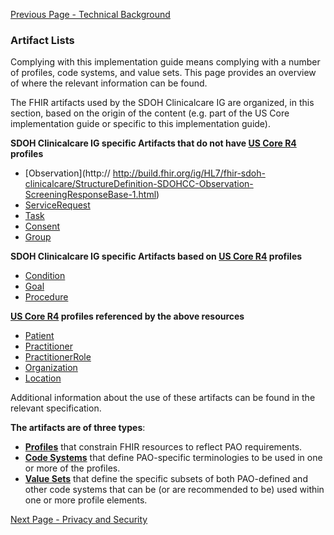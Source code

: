 [Previous Page - Technical Background](technical_background.html)

###  Artifact Lists

Complying with this implementation guide means complying with a number of profiles, code systems, and value sets. This page provides an overview of where the relevant information can be found.

The FHIR artifacts used by the SDOH Clinicalcare IG are organized, in this section, based on the origin of the content (e.g. part of the US Core implementation guide or specific to this implementation guide).

**SDOH Clinicalcare IG specific Artifacts that do not have [US Core R4](http://build.fhir.org/ig/HL7/US-Core-R4/) profiles**

* [Observation](http:// http://build.fhir.org/ig/HL7/fhir-sdoh-clinicalcare/StructureDefinition-SDOHCC-Observation-ScreeningResponseBase-1.html)
* [ServiceRequest](http://build.fhir.org/ig/HL7/fhir-sdoh-clinicalcare/StructureDefinition-SDOHCC-ServiceRequest-Base-1.html)
* [Task](http://build.fhir.org/ig/HL7/fhir-sdoh-clinicalcare/StructureDefinition-SDOHCC-Task-Base-1.html)
* [Consent](http://build.fhir.org/ig/HL7/fhir-sdoh-clinicalcare/StructureDefinition-SDOHCC-Consent.html)
* [Group](http://build.fhir.org/ig/HL7/fhir-sdoh-clinicalcare/StructureDefinition-SDOHCC-Group.html)

**SDOH Clinicalcare IG specific Artifacts based on [US Core R4](http://build.fhir.org/ig/HL7/US-Core-R4) profiles**

* [Condition](https://build.fhir.org/ig/HL7/fhir-sdoh-clinicalcare/StructureDefinition-SDOHCC-Condition-Base-1.html)
* [Goal](http://build.fhir.org/ig/HL7/fhir-sdoh-clinicalcare/StructureDefinition-SDOHCC-Goal-Base-1.html)
* [Procedure](http://build.fhir.org/ig/HL7/fhir-sdoh-clinicalcare/StructureDefinition-SDOHCC-Procedure-Base-1.html)

**[US Core R4](http://build.fhir.org/ig/HL7/US-Core-R4) profiles referenced by the above resources**

* [Patient](http://build.fhir.org/ig/HL7/US-Core-R4/StructureDefinition-us-core-patient.html)
* [Practitioner](http://build.fhir.org/ig/HL7/US-Core-R4/StructureDefinition-us-core-practitioner.html)
* [PractitionerRole](http://build.fhir.org/ig/HL7/US-Core-R4/StructureDefinition-us-core-practitionerrole.html)
* [Organization](http://build.fhir.org/ig/HL7/US-Core-R4/StructureDefinition-us-core-organization.html)
* [Location](http://build.fhir.org/ig/HL7/US-Core-R4/StructureDefinition-us-core-location.html)

Additional information about the use of these artifacts can be found in the relevant specification.

**The artifacts are of three types**:

* 	**[Profiles](http://www.hl7.org/fhir/profiling.html)** that constrain FHIR resources to reflect PAO requirements.
* 	**[Code Systems](http://www.hl7.org/fhir/terminologies-systems.html)** that define PAO-specific terminologies to be used in one or more of the profiles.
* 	**[Value Sets](http://www.hl7.org/fhir/terminologies-valuesets.html)** that define the specific subsets of both PAO-defined and other code systems that can be (or are recommended to be) used within one or more profile elements.



[Next Page - Privacy and Security](privacy_and_security.html)